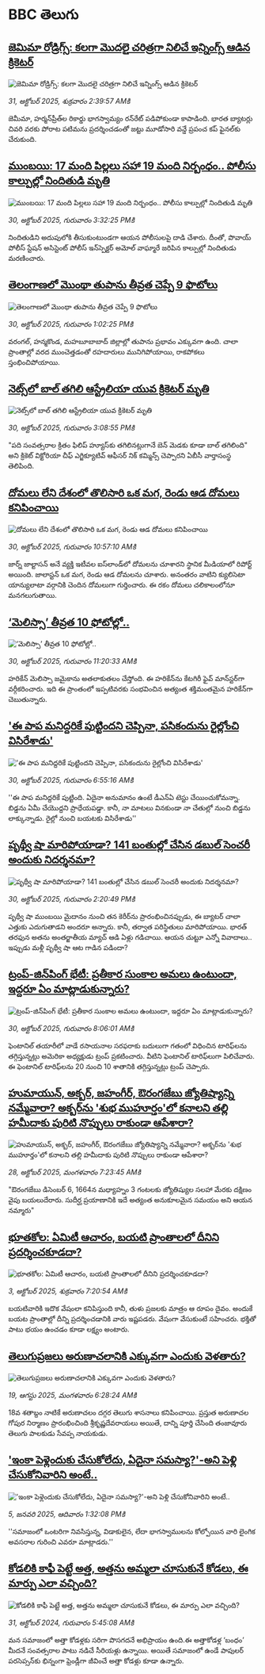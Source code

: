 # BBC తెలుగు## [జెమిమా రోడ్రిగ్స్: కలగా మొదలై చరిత్రగా నిలిచే ఇన్నింగ్స్ ఆడిన క్రికెటర్](https://www.bbc.com/telugu/articles/c397r318yx4o?at_medium=RSS&at_campaign=rss?at_campaign=githubrss)![జెమిమా రోడ్రిగ్స్: కలగా మొదలై చరిత్రగా నిలిచే ఇన్నింగ్స్ ఆడిన క్రికెటర్](https://ichef.bbci.co.uk/ace/ws/240/cpsprodpb/0950/live/8aca0ad0-b5aa-11f0-8d0f-29cad3ef1e0e.jpg)_31, అక్టోబర్ 2025, శుక్రవారం 2:39:57 AMకి_జెమీమా, హర్మన్‌ప్రీత్‌ల రికార్డు భాగస్వామ్యం రన్‌రేట్ పడిపోకుండా కాపాడింది. భారత బ్యాటర్లు చివరి వరకు పోరాట పటిమను ప్రదర్శించడంతో జట్టు మూడోసారి వన్డే ప్రపంచ కప్ ఫైనల్‌కు చేరుకుంది.## [ముంబయి: 17 మంది పిల్లలు సహా 19 మంది నిర్బంధం.. పోలీసు కాల్పుల్లో నిందితుడి మృతి](https://www.bbc.com/telugu/articles/clyz6vpvv0xo?at_medium=RSS&at_campaign=rss?at_campaign=githubrss)![ముంబయి: 17 మంది పిల్లలు సహా 19 మంది నిర్బంధం.. పోలీసు కాల్పుల్లో నిందితుడి మృతి](https://ichef.bbci.co.uk/ace/ws/240/cpsprodpb/10d6/live/d4219500-b5a4-11f0-b2a1-6f537f66f9aa.jpg)_30, అక్టోబర్ 2025, గురువారం 3:32:25 PMకి_నిందితుడిని అదుపులోకి తీసుకుంటుండగా ఆయన పోలీసులపై దాడి చేశారు. దీంతో, పొవాయ్ పోలీస్ స్టేషన్ అసిస్టెంట్ పోలీస్ ఇన్‌స్పెక్టర్ అమోల్ వాఘ్మారే జరిపిన కాల్పుల్లో నిందితుడు మరణించారు.## [తెలంగాణలో మొంథా తుపాను తీవ్రత చెప్పే 9 ఫొటోలు](https://www.bbc.com/telugu/articles/c1d0qevqp0ko?at_medium=RSS&at_campaign=rss?at_campaign=githubrss)![తెలంగాణలో మొంథా తుపాను తీవ్రత చెప్పే 9 ఫొటోలు](https://ichef.bbci.co.uk/ace/ws/240/cpsprodpb/9cb7/live/b5a0a830-b588-11f0-aeb3-8b84e9ca5314.jpg)_30, అక్టోబర్ 2025, గురువారం 1:02:25 PMకి_వరంగల్, హన్మకొండ, మహబూబాబాద్ జిల్లాల్లో తుపాను ప్రభావం ఎక్కువగా ఉంది. 
చాలా ప్రాంతాల్లో వరద ముంచెత్తడంతో రహదారులు మునిగిపోయాయి, రాకపోకలు స్తంభించిపోయాయి.## [నెట్స్‌లో బాల్ తగిలి ఆస్ట్రేలియా యువ క్రికెటర్ మృతి](https://www.bbc.com/telugu/articles/c0l7k61p87wo?at_medium=RSS&at_campaign=rss?at_campaign=githubrss)![నెట్స్‌లో బాల్ తగిలి ఆస్ట్రేలియా యువ క్రికెటర్ మృతి](https://ichef.bbci.co.uk/ace/ws/240/cpsprodpb/7665/live/3daaebf0-b59d-11f0-ba75-093eca1ac29b.jpg)_30, అక్టోబర్ 2025, గురువారం 3:08:55 PMకి_"పది సంవత్సరాల క్రితం ఫిలిప్ హ్యూస్‌కు తగిలినట్లుగానే బెన్ మెడకు కూడా బాల్ తగిలింది" అని క్రికెట్ విక్టోరియా చీఫ్ ఎగ్జిక్యూటివ్ ఆఫీసర్ నిక్ కమ్మిన్స్ చెప్పారని ఏబీసీ వార్తాసంస్థ తెలిపింది.## [దోమలు లేని దేశంలో తొలిసారి ఒక మగ, రెండు ఆడ దోమలు కనిపించాయి](https://www.bbc.com/telugu/articles/c1wlgdx1r50o?at_medium=RSS&at_campaign=rss?at_campaign=githubrss)![దోమలు లేని దేశంలో తొలిసారి ఒక మగ, రెండు ఆడ దోమలు కనిపించాయి](https://ichef.bbci.co.uk/ace/ws/240/cpsprodpb/5b0a/live/62aa65d0-b579-11f0-86b2-ed6a609e4a6c.jpg)_30, అక్టోబర్ 2025, గురువారం 10:57:10 AMకి_జార్న్ జాల్టాసన్ అనే వ్యక్తి ఇటీవల ఐస్‌లాండ్‌లో దోమలను చూశారని స్థానిక మీడియాలో రిపోర్ట్ అయింది. జాలాస్టన్ ఒక మగ, రెండు ఆడ దోమలను చూశారు. అనంతరం వాటిని క్యులిసెటా యాన్యులాటా వర్గానికి చెందిన దోమలుగా గుర్తించారు. ఈ రకం దోమలు చలికాలంలోనూ మనగలుగుతాయి.## [‘మెలిస్సా’ తీవ్రత 10 ఫోటోల్లో..](https://www.bbc.com/telugu/articles/cge52nlle49o?at_medium=RSS&at_campaign=rss?at_campaign=githubrss)![‘మెలిస్సా’ తీవ్రత 10 ఫోటోల్లో..](https://ichef.bbci.co.uk/ace/ws/240/cpsprodpb/51cc/live/78fc65d0-b57a-11f0-aa13-0b0479f6f42a.jpg)_30, అక్టోబర్ 2025, గురువారం 11:20:33 AMకి_హరికేన్ మెలిస్సా జమైకాను అతలాకుతలం చేస్తోంది. ఈ హరికేన్‌ను కేటగిరీ ఫైవ్‌ మాన్‌స్టర్‌గా వర్గీకరించారు. ఇది ఈ ప్రాంతంలో ఇప్పటివరకు సంభవించిన అత్యంత శక్తిమంతమైన హరికేన్‌గా చెబుతున్నారు.## ['ఈ పాప మనిద్దరికే పుట్టిందని చెప్పినా, పసికందును రైల్లోంచి విసిరేశాడు'](https://www.bbc.com/telugu/articles/c62elqq36xpo?at_medium=RSS&at_campaign=rss?at_campaign=githubrss)!['ఈ పాప మనిద్దరికే పుట్టిందని చెప్పినా, పసికందును రైల్లోంచి విసిరేశాడు'](https://ichef.bbci.co.uk/ace/standard/240/cpsprodpb/259f/live/9e63bdb0-b560-11f0-b2a1-6f537f66f9aa.jpg)_30, అక్టోబర్ 2025, గురువారం 6:55:16 AMకి_''ఈ పాప మనిద్దరికే పుట్టింది. ఏదైనా అనుమానం ఉంటే డీఎన్‌ఏ టెస్టు చేయించుకోమన్నా. బిడ్డను ఏమీ చేయొద్దని ప్రాధేయపడ్డా. కానీ, నా మాటలు వినకుండా నా చేతుల్లో నుంచి బిడ్డను లాక్కున్నాడు. రైల్లో నుంచి బయటకు విసిరేశాడు''## [పృథ్వీ షా మారిపోయాడా? 141 బంతుల్లో చేసిన డబుల్ సెంచరీ అందుకు నిదర్శనమా?](https://www.bbc.com/telugu/articles/cjw97npzvxpo?at_medium=RSS&at_campaign=rss?at_campaign=githubrss)![పృథ్వీ షా మారిపోయాడా? 141 బంతుల్లో చేసిన డబుల్ సెంచరీ అందుకు నిదర్శనమా?](https://ichef.bbci.co.uk/ace/ws/240/cpsprodpb/546a/live/93ab7f90-b595-11f0-aa13-0b0479f6f42a.jpg)_30, అక్టోబర్ 2025, గురువారం 2:20:49 PMకి_పృథ్వీ షా ముంబయి మైదానం నుంచి తన కెరీర్‌ను ప్రారంభించినప్పుడు, ఈ బ్యాటర్ చాలా ఎత్తుకు ఎదుగుతాడని అందరూ అన్నారు. కానీ, తర్వాత పరిస్థితులు మారిపోయాయి. భారత్ తరఫున అతను అంతర్జాతీయ మ్యాచ్ ఆడి ఏళ్లు గడిచాయి. ఆయన చుట్టూ ఎన్నో వివాదాలు.. ఇప్పుడు మళ్లీ పృథ్వీ షా ఆట గాడిన పడిందా?## [ట్రంప్-జిన్‌పింగ్ భేటీ: ప్రతీకార సుంకాల అమలు ఉంటుందా, ఇద్దరూ ఏం మాట్లాడుకున్నారు?](https://www.bbc.com/telugu/articles/ce3ky4jlk1no?at_medium=RSS&at_campaign=rss?at_campaign=githubrss)![ట్రంప్-జిన్‌పింగ్ భేటీ: ప్రతీకార సుంకాల అమలు ఉంటుందా, ఇద్దరూ ఏం మాట్లాడుకున్నారు?](https://ichef.bbci.co.uk/ace/ws/240/cpsprodpb/8644/live/91e2b930-b563-11f0-ba75-093eca1ac29b.jpg)_30, అక్టోబర్ 2025, గురువారం 8:06:01 AMకి_ఫెంటానిల్ తయారీలో వాడే రసాయనాల సరఫరాకు బదులుగా గతంలో విధించిన టారిఫ్‌లను తగ్గిస్తున్నట్లు అమెరికా అధ్యక్షుడు ట్రంప్ ప్రకటించారు. వీటిని ఫెంటానిల్ టారిఫ్‌లుగా పిలిచేవారు. ఈ ఫెంటానిల్ టారిఫ్‌లను 20 నుంచి 10 శాతానికి తగ్గిస్తున్నట్లు ట్రంప్ చెప్పారు.## [హుమాయున్, అక్బర్, జహంగీర్, ఔరంగజేబు జ్యోతిష్యాన్ని నమ్మేవారా? అక్బర్‌ను 'శుభ ముహూర్తం'లో కనాలని తల్లి హమీదాకు పురిటి నొప్పులు రాకుండా ఆపేశారా?](https://www.bbc.com/telugu/articles/cx2dp9gr4dro?at_medium=RSS&at_campaign=rss?at_campaign=githubrss)![హుమాయున్, అక్బర్, జహంగీర్, ఔరంగజేబు జ్యోతిష్యాన్ని నమ్మేవారా? అక్బర్‌ను 'శుభ ముహూర్తం'లో కనాలని తల్లి హమీదాకు పురిటి నొప్పులు రాకుండా ఆపేశారా?](https://ichef.bbci.co.uk/ace/ws/240/cpsprodpb/168a/live/4aa8a900-b3c2-11f0-b2a1-6f537f66f9aa.jpg)_28, అక్టోబర్ 2025, మంగళవారం 7:23:45 AMకి_"ఔరంగజేబు డిసెంబర్ 6, 1664న మధ్యాహ్నం 3 గంటలకు జ్యోతిష్యుల సలహా మేరకు దక్షిణం వైపు బయలుదేరారు. సుదీర్ఘ ప్రయాణానికి ఇదే అత్యంత అనుకూలమైన సమయం అని ఆయన నమ్మారు"## [భూతకోల: ఏమిటీ ఆచారం, బయటి ప్రాంతాలలో దీనిని ప్రదర్శించకూడదా?](https://www.bbc.com/telugu/articles/cr5qjnvzg7no?at_medium=RSS&at_campaign=rss?at_campaign=githubrss)![భూతకోల: ఏమిటీ ఆచారం, బయటి ప్రాంతాలలో దీనిని ప్రదర్శించకూడదా?](https://ichef.bbci.co.uk/ace/ws/240/cpsprodpb/c56a/live/c8838e90-9f8f-11f0-b741-177e3e2c2fc7.jpg)_3, అక్టోబర్ 2025, శుక్రవారం 7:20:54 AMకి_బయటివారికి ఇదొక వేషంలా కనిపిస్తుంది కానీ, తుళు ప్రజలకు మాత్రం ఆ రూపం దైవం. అందుకే బయట ప్రాంతాల్లో దీన్ని ప్రదర్శించడానికి వారు ఇష్టపడరు. వేషంగా వేసుకుంటే సహించరు. భక్తితో పాటు భయం ఉంచడం కూడా లక్ష్యం అంటారు.## [తెలుగుప్రజలు అరుణాచలానికి ఎక్కువగా ఎందుకు వెళతారు?](https://www.bbc.com/telugu/articles/c8jp32zrzxpo?at_medium=RSS&at_campaign=rss?at_campaign=githubrss)![తెలుగుప్రజలు అరుణాచలానికి ఎక్కువగా ఎందుకు వెళతారు?](https://ichef.bbci.co.uk/ace/ws/240/cpsprodpb/cf2d/live/01932bf0-7d85-11f0-98a0-956f61945264.jpg)_19, ఆగస్టు 2025, మంగళవారం 6:28:24 AMకి_18వ శతాబ్దం నాటికే అరుణాచలం దగ్గర తెలుగు శాసనాలు కనిపించాయి. ప్రస్తుత అరుణాచల గోపుర నిర్మాణం ప్రారంభించింది శ్రీకృష్ణదేవరాయలు అయితే, దాన్ని పూర్తి చేసింది తంజావూరు తెలుగు పాలకుడు సేవప్ప నాయకుడు.## ['ఇంకా పెళ్లెందుకు చేసుకోలేదు, ఏదైనా సమస్యా?'-అని పెళ్లి చేసుకోనివారిని అంటే..](https://www.bbc.com/telugu/articles/cgq1w3lz7yyo?at_medium=RSS&at_campaign=rss?at_campaign=githubrss)!['ఇంకా పెళ్లెందుకు చేసుకోలేదు, ఏదైనా సమస్యా?'-అని పెళ్లి చేసుకోనివారిని అంటే..](https://ichef.bbci.co.uk/ace/ws/240/cpsprodpb/f6de/live/72c94a60-cb3e-11ef-87df-d575b9a434a4.jpg)_5, జనవరి 2025, ఆదివారం 1:32:08 PMకి_''సమాజంలో ఒంటరిగా నివసిస్తున్న, విడాకులైన, లేదా భాగస్వాములను కోల్పోయిన వారి లైంగిక అవసరాల గురించి ఎవరూ మాట్లాడరు.''## [కోడలికి కాఫీ పెట్టే అత్త, అత్తను అమ్మలా చూసుకునే కోడలు, ఈ మార్పు ఎలా వచ్చింది?](https://www.bbc.com/telugu/articles/c1l41zl8el2o?at_medium=RSS&at_campaign=rss?at_campaign=githubrss)![కోడలికి కాఫీ పెట్టే అత్త, అత్తను అమ్మలా చూసుకునే కోడలు, ఈ మార్పు ఎలా వచ్చింది?](https://ichef.bbci.co.uk/ace/ws/240/cpsprodpb/2b61/live/9176a6d0-8b0e-11ef-a81b-b1eda9741da3.jpg)_31, అక్టోబర్ 2024, గురువారం 5:45:08 AMకి_మన సమాజంలో అత్తా కోడళ్లకు సరిగా పొసగదనే అభిప్రాయం ఉంది.ఈ అత్తాకోడళ్ల ‘బంధం’ మీదనే సంవత్సరాల పాటు నడిచే సీరియళ్లు ఉన్నాయి. అయితే సమాజంలో ఉండే పాపులర్ పరసెప్సన్‌కు భిన్నంగా ఫ్రెండ్లీగా జీవించే అత్తా కోడళ్లు కూడా ఉన్నారు.